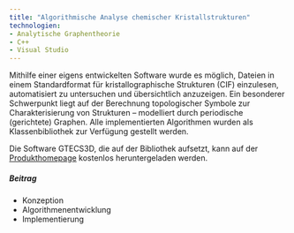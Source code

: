 ```yaml
---
title: "Algorithmische Analyse chemischer Kristallstrukturen"
technologien:
- Analytische Graphentheorie
- C++
- Visual Studio
---
```

Mithilfe einer eigens entwickelten Software wurde es möglich, Dateien in einem Standardformat für kristallographische Strukturen (CIF) einzulesen, 
automatisiert zu untersuchen und übersichtlich anzuzeigen. Ein besonderer Schwerpunkt liegt auf der Berechnung topologischer Symbole zur Charakterisierung von 
Strukturen – modelliert durch periodische (gerichtete) Graphen. Alle implementierten Algorithmen wurden als Klassenbibliothek zur Verfügung gestellt werden.

Die Software GTECS3D, die auf der Bibliothek aufsetzt, kann auf der [Produkthomepage](http://www.gtecs.rwth-aachen.de/?page=references) kostenlos heruntergeladen werden.

##### Beitrag
- Konzeption
- Algorithmenentwicklung
- Implementierung
